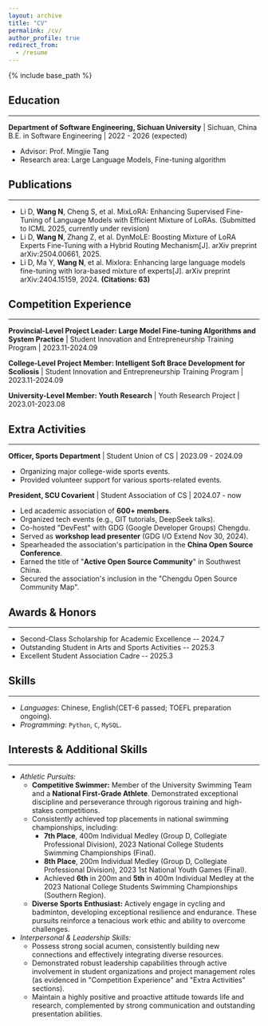 ```yaml
---
layout: archive
title: "CV"
permalink: /cv/
author_profile: true
redirect_from:
  - /resume
---
```


{% include base_path %}

## Education
---
**Department of Software Engineering, Sichuan University** | Sichuan, China
B.E. in Software Engineering | 2022 - 2026 (expected)
* Advisor: Prof. Mingjie Tang
* Research area: Large Language Models, Fine-tuning algorithm

## Publications
---
* Li D, **Wang N**, Cheng S, et al. MixLoRA: Enhancing Supervised Fine-Tuning of Language Models with Efficient Mixture of LoRAs. (Submitted to ICML 2025, currently under revision)
* Li D, **Wang N**, Zhang Z, et al. DynMoLE: Boosting Mixture of LoRA Experts Fine-Tuning with a Hybrid Routing Mechanism[J]. arXiv preprint arXiv:2504.00661, 2025.
* Li D, Ma Y, **Wang N**, et al. Mixlora: Enhancing large language models fine-tuning with lora-based mixture of experts[J]. arXiv preprint arXiv:2404.15159, 2024. **(Citations: 63)**

## Competition Experience
---
**Provincial-Level Project Leader: Large Model Fine-tuning Algorithms and System Practice** | Student Innovation and Entrepreneurship Training Program | 2023.11-2024.09

**College-Level Project Member: Intelligent Soft Brace Development for Scoliosis** | Student Innovation and Entrepreneurship Training Program | 2023.11-2024.09

**University-Level Member: Youth Research** | Youth Research Project | 2023.01-2023.08

## Extra Activities
---
**Officer, Sports Department** | Student Union of CS | 2023.09 - 2024.09
* Organizing major college-wide sports events.
* Provided volunteer support for various sports-related events.

**President, SCU Covarient** | Student Association of CS | 2024.07 - now
* Led academic association of **600+ members**.
* Organized tech events (e.g., GIT tutorials, DeepSeek talks).
* Co-hosted "DevFest" with GDG (Google Developer Groups) Chengdu.
* Served as **workshop lead presenter** (GDG I/O Extend Nov 30, 2024).
* Spearheaded the association's participation in the **China Open Source Conference**.
* Earned the title of "**Active Open Source Community**" in Southwest China.
* Secured the association's inclusion in the "Chengdu Open Source Community Map".

## Awards & Honors
---
* Second-Class Scholarship for Academic Excellence -- 2024.7
* Outstanding Student in Arts and Sports Activities -- 2025.3
* Excellent Student Association Cadre -- 2025.3

## Skills
---
* *Languages*: Chinese, English(CET-6 passed; TOEFL preparation ongoing).
* *Programming*: `Python`, `C`, `MySQL`.

## Interests & Additional Skills
---
* *Athletic Pursuits:*
    * **Competitive Swimmer:** Member of the University Swimming Team and a **National First-Grade Athlete**. Demonstrated exceptional discipline and perseverance through rigorous training and high-stakes competitions.
    * Consistently achieved top placements in national swimming championships, including:
        * **7th Place**, 400m Individual Medley (Group D, Collegiate Professional Division), 2023 National College Students Swimming Championships (Final).
        * **8th Place**, 200m Individual Medley (Group D, Collegiate Professional Division), 2023 1st National Youth Games (Final).
        * Achieved **6th** in 200m and **5th** in 400m Individual Medley at the 2023 National College Students Swimming Championships (Southern Region).
    * **Diverse Sports Enthusiast:** Actively engage in cycling and badminton, developing exceptional resilience and endurance. These pursuits reinforce a tenacious work ethic and ability to overcome challenges.
* *Interpersonal & Leadership Skills:*
    * Possess strong social acumen, consistently building new connections and effectively integrating diverse resources.
    * Demonstrated robust leadership capabilities through active involvement in student organizations and project management roles (as evidenced in "Competition Experience" and "Extra Activities" sections).
    * Maintain a highly positive and proactive attitude towards life and research, complemented by strong communication and outstanding presentation abilities.

